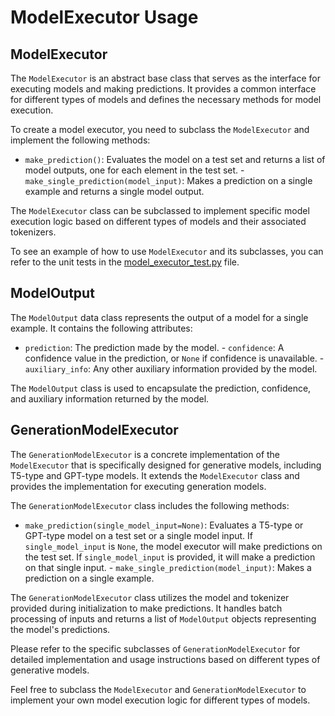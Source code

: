 # ModelExecutor Usage

## ModelExecutor

The `ModelExecutor` is an abstract base class that serves as the interface for
executing models and making predictions. It provides a common interface for
different types of models and defines the necessary methods for model execution.

To create a model executor, you need to subclass the `ModelExecutor` and
implement the following methods:

- `make_prediction()`: Evaluates the model on a test set and returns a list of
model outputs, one for each element in the test set. -
`make_single_prediction(model_input)`: Makes a prediction on a single example
and returns a single model output.

The `ModelExecutor` class can be subclassed to implement specific model
execution logic based on different types of models and their associated
tokenizers.

To see an example of how to use `ModelExecutor` and its subclasses, you can
refer to the unit tests in the
[model_executor_test.py](../../tests/model_executor_test.py) file.

## ModelOutput

The `ModelOutput` data class represents the output of a model for a single
example. It contains the following attributes:

- `prediction`: The prediction made by the model. - `confidence`: A confidence
value in the prediction, or `None` if confidence is unavailable. -
`auxiliary_info`: Any other auxiliary information provided by the model.

The `ModelOutput` class is used to encapsulate the prediction, confidence, and
auxiliary information returned by the model.

## GenerationModelExecutor

The `GenerationModelExecutor` is a concrete implementation of the
`ModelExecutor` that is specifically designed for generative models, including
T5-type and GPT-type models. It extends the `ModelExecutor` class and provides
the implementation for executing generation models.

The `GenerationModelExecutor` class includes the following methods:

- `make_prediction(single_model_input=None)`: Evaluates a T5-type or GPT-type
model on a test set or a single model input. If `single_model_input` is `None`,
the model executor will make predictions on the test set. If
`single_model_input` is provided, it will make a prediction on that single
input. - `make_single_prediction(model_input)`: Makes a prediction on a single
example.

The `GenerationModelExecutor` class utilizes the model and tokenizer provided
during initialization to make predictions. It handles batch processing of inputs
and returns a list of `ModelOutput` objects representing the model's
predictions.

Please refer to the specific subclasses of `GenerationModelExecutor` for
detailed implementation and usage instructions based on different types of
generative models.

Feel free to subclass the `ModelExecutor` and `GenerationModelExecutor` to
implement your own model execution logic for different types of models.
